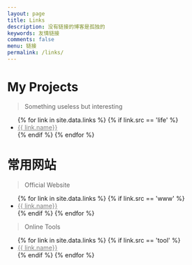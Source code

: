 ```yaml
---
layout: page
title: Links
description: 没有链接的博客是孤独的
keywords: 友情链接
comments: false
menu: 链接
permalink: /links/
---
```


# My Projects

> Something useless but interesting

<ul>
{% for link in site.data.links %}
  {% if link.src == 'life' %}
  <li><a href="{{ link.url }}" target="_blank" style="color: gray">{{ link.name}}</a></li>
  {% endif %}
{% endfor %}
</ul>

# 常用网站

> Official Website

<ul>
{% for link in site.data.links %}
  {% if link.src == 'www' %}
  <li><a href="{{ link.url }}" target="_blank" style="color: gray">{{ link.name}}</a></li>
  {% endif %}
{% endfor %}
</ul>


> Online Tools

<ul>
{% for link in site.data.links %}
  {% if link.src == 'tool' %}
  <li><a href="{{ link.url }}" target="_blank" style="color: gray">{{ link.name}}</a></li>
  {% endif %}
{% endfor %}
</ul>
